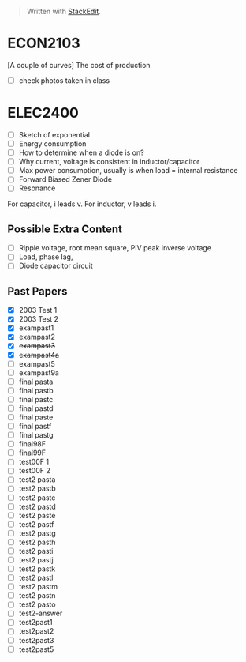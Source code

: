 


> Written with [StackEdit](https://stackedit.io/).

# ECON2103
[A couple of curves] The cost of production

- [ ] check photos taken in class

# ELEC2400
- [ ] Sketch of exponential
- [ ] Energy consumption
- [ ] How to determine when a diode is on?
- [ ] Why current, voltage is consistent in inductor/capacitor
- [ ] Max power consumption, usually is when load = internal resistance
- [ ] Forward Biased Zener Diode
- [ ] Resonance

For capacitor, i leads v. For inductor, v leads i.

## Possible Extra Content
- [ ] Ripple voltage, root mean square, PIV peak inverse voltage
- [ ] Load, phase lag, 
- [ ] Diode capacitor circuit

## Past Papers
- [x] 2003 Test 1
- [x] 2003 Test 2
- [x] exampast1
- [x] exampast2
- [x] ~~exampast3~~
- [x] ~~exampast4a~~
- [ ] exampast5
- [ ] exampast9a
- [ ] final pasta
- [ ] final pastb
- [ ] final pastc
- [ ] final pastd
- [ ] final paste
- [ ] final pastf
- [ ] final pastg
- [ ] final98F
- [ ] final99F
- [ ] test00F 1
- [ ] test00F 2
- [ ] test2 pasta
- [ ] test2 pastb
- [ ] test2 pastc
- [ ] test2 pastd
- [ ] test2 paste
- [ ] test2 pastf
- [ ] test2 pastg
- [ ] test2 pasth
- [ ] test2 pasti
- [ ] test2 pastj
- [ ] test2 pastk
- [ ] test2 pastl
- [ ] test2 pastm
- [ ] test2 pastn
- [ ] test2 pasto
- [ ] test2-answer
- [ ] test2past1
- [ ] test2past2
- [ ] test2past3
- [ ] test2past5
<!--stackedit_data:
eyJoaXN0b3J5IjpbLTE2MjQ5Mjg5NzAsLTE0MDAxNjEwNTgsMT
M2NTgxMDMwOSw5NjY3OTY4MzZdfQ==
-->
